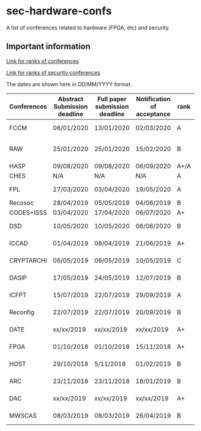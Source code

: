 # sec-hardware-confs
A list of conferences related to hardware (FPGA, etc) and security.

## Important information
[Link for ranks of conferences](https://people.rennes.inria.fr/Olivier.Sentieys/?p=276)

[Link for ranks of security conferences](http://faculty.cs.tamu.edu/guofei/sec_conf_stat.htm)

The dates are shown here in DD/MM/YYYY format. 

| Conferences | Abstract Submission deadline | Full paper submission deadline | Notification of acceptance | rank | Location               | Link                                     |
| ----------- | ---------------------------- | ------------------------------ | -------------------------- | ---- | ---------------------- | ---------------------------------------- |
| FCCM        | 06/01/2020             | 13/01/2020                | 02/03/2020            | A    | Fayetteville, USA | [Website](http://fccm.org)               |
| RAW         | 25/01/2020     | 25/01/2020       | 15/02/2020   | B    | New Orleans, USA | [Website](http://raw.necst.it/)          |
| HASP        | 09/08/2020         | 09/08/2020          | 06/09/2020    | A+/A | N/A | [Website](http://caslab.csl.yale.edu/workshops/hasp2020/index.html) |
| CHES        | N/A                          | N/A                            | N/A                        | A    | Online | [Website](https://ches.iacr.org/2020/) |
| FPL         | 27/03/2020 | 03/04/2020 | 19/05/2020 | A    | Gothenburg, Sweden | [Website](https://www.fpl2020.org/) |
| Recosoc     | 28/04/2019               | 05/05/2019              | 04/06/2019             | B    | York, UK     | [Website](https://www.recosoc.org) |
| CODES+ISSS  | 03/04/2020      | 17/04/2020         | 06/07/2020  | A+   | Onlines | [Website](http://esweek.org/codes/about) |
| DSD         | 10/05/2020       | 10/05/2020        | 06/06/2020     | B    | Portoroz, Slovenia | [Website](https://dsd-seaa2020.um.si/dsd/) |
| ICCAD       | 01/04/2019                 | 08/04/2019                  | 21/06/2019               | A+   | Westminster, CO, USA | [Website](https://iccad.com)             |
| CRYPTARCHI  | 06/05/2019               | 06/05/2019                 | 10/05/2019             | C    | Pruhonice, France | [Website](https://labh-curien.univ-st-etienne.fr/cryptarchi/) |
| DASIP       | 17/05/2019          | 24/05/2019               | 12/07/2019           | B    | Montréal, Canada | [Website](https://dasip-conference.org/) |
| ICFPT       | 15/07/2019       | 22/07/2019         | 29/09/2019   | A    | Tianjin,  China | [Website](http://fpt19.tju.edu.cn/) |
| Reconfig    | 22/07/2019     | 22/07/2019 | 20/09/2019 | B    | Cancun, Mexico         | [Website](http://www.reconfig.org/)      |
| DATE        | xx/xx/2019              | xx/xx/2019                | xx/xx/2019            | A+   | Grenoble, France | [Website](http://date-conference.com)    |
| FPGA        | 01/10/2018              | 01/10/2018           | 15/11/2018     | A+   | Monterrey (CA, USA)    | [Website](http://www.isfpga.org/)        |
| HOST        | 29/10/2018         | 5/11/2018          | 01/02/2019      | B    | Washington, USA | [Website](http://www.hostsymposium.org/) |
| ARC         | 23/11/2018                  | 23/11/2018                   | 18/01/2019                | B    | Darmstadt, Germany | [Website](http://www.arc-symposium.org/) |
| DAC         | xx/xx/2019         | xx/xx/2019            | xx/xx/2019     | A+   | Las Vegas, NV, USA | [Website](http://www.dac.com)            |
| MWSCAS      | 08/03/2019                  | 08/03/2019           | 26/04/2019                 | B    | Dallas, TX, UA   | [Website](https://www.mwscas2019.org/) |
